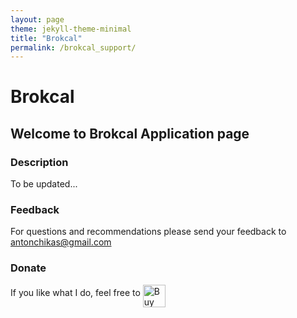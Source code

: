 ```yaml
---
layout: page
theme: jekyll-theme-minimal
title: "Brokcal"
permalink: /brokcal_support/
---
```


# Brokcal

## Welcome to Brokcal Application page

### Description
To be updated...

### Feedback
For questions and recommendations please send your feedback to <antonchikas@gmail.com>

### Donate
If you like what I do, feel free to <a href='https://ko-fi.com/K3K56CCST' target='_blank'><img height='36' style='border:0px;height:36px' align="middle" src='https://cdn.ko-fi.com/cdn/kofi1.png?v=3' border='0' alt='Buy Me a Coffee at ko-fi.com' /></a>
